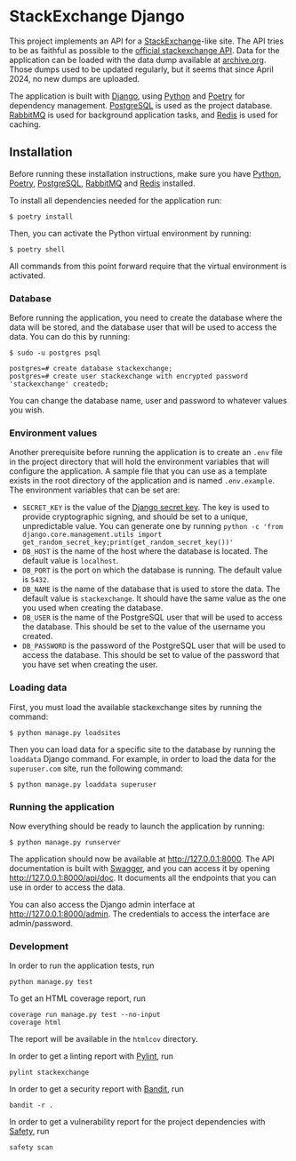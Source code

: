 # StackExchange Django

This project implements an API for a [StackExchange](https://stackexchange.com/)-like site. The API tries to be as
faithful as possible to the [official stackexchange API](https://api.stackexchange.com/docs). Data for the application
can be loaded with the data dump available at [archive.org](https://archive.org/details/stackexchange). Those dumps
used to be updated regularly, but it seems that since April 2024, no new dumps are uploaded.

The application is built with [Django](https://www.djangoproject.com/), using [Python](https://www.python.org) and
[Poetry](https://python-poetry.org/) for dependency management. [PostgreSQL](https://www.postgresql.org/) is used as the
project database. [RabbitMQ](https://www.rabbitmq.com/) is used for background application tasks, and
[Redis](https://redis.io/) is used for caching.

## Installation

Before running these installation instructions, make sure you have [Python](https://www.python.org/downloads/),
[Poetry](https://python-poetry.org/docs/#installation), [PostgreSQL](https://www.postgresql.org/download/),
[RabbitMQ](https://www.rabbitmq.com/) and [Redis](https://redis.io/) installed.

To install all dependencies needed for the application run:

```
$ poetry install
```

Then, you can activate the Python virtual environment by running:

```
$ poetry shell
```

All commands from this point forward require that the virtual environment is activated.

### Database

Before running the application, you need to create the database where the data will be stored, and the database user
that will be used to access the data. You can do this by running:

```
$ sudo -u postgres psql

postgres=# create database stackexchange;
postgres=# create user stackexchange with encrypted password 'stackexchange' createdb;
```

You can change the database name, user and password to whatever values you wish.

### Environment values

Another prerequisite before running the application is to create an `.env` file in the project directory that will hold
the environment variables that will configure the application. A sample file that you can use as a template exists in
the root directory of the application and is named `.env.example`. The environment variables that can be set are:

* `SECRET_KEY` is the value of the [Django secret key](https://docs.djangoproject.com/en/5.1/ref/settings/#std-setting-SECRET_KEY).
  The key is used to provide cryptographic signing, and should be set to a unique, unpredictable value. You can generate
  one by running `python -c 'from django.core.management.utils import get_random_secret_key;print(get_random_secret_key())'`
* `DB_HOST` is the name of the host where the database is located. The default value is `localhost`.
* `DB_PORT` is the port on which the database is running. The default value is `5432`.
* `DB_NAME` is the name of the database that is used to store the data. The default value is `stackexchange`. It should
  have the same value as the one you used when creating the database.
* `DB_USER` is the name of the PostgreSQL user that will be used to access the database. This should be set to the value
  of the username you created.
* `DB_PASSWORD` is the password of the PostgreSQL user that will be used to access the database.  This should be set to
  value of the password that you have set when creating the user.

### Loading data

First, you must load the available stackexchange sites by running the command:

```
$ python manage.py loadsites
```

Then you can load data for a specific site to the database by running the `loaddata` Django command. For example, in
order to load the data for the `superuser.com` site, run the following command:

```
$ python manage.py loaddata superuser
```

### Running the application

Now everything should be ready to launch the application by running:

```
$ python manage.py runserver
```

The application should now be available at http://127.0.0.1:8000. The API documentation is built with
[Swagger](https://swagger.io/), and you can access it by opening http://127.0.0.1:8000/api/doc. It documents all the
endpoints that you can use in order to access the data.

You can also access the Django admin interface at http://127.0.0.1:8000/admin. The credentials to access the interface
are admin/password.

### Development

In order to run the application tests, run

```shell
python manage.py test
```

To get an HTML coverage report, run

```shell
coverage run manage.py test --no-input
coverage html
```

The report will be available in the `htmlcov` directory.

In order to get a linting report with [Pylint](https://www.pylint.org/), run

```shell
pylint stackexchange
```

In order to get a security report with [Bandit](https://bandit.readthedocs.io), run

```shell
bandit -r .
```

In order to get a vulnerability report for the project dependencies with
[Safety](https://safetycli.com/product/safety-cli), run

```shell
safety scan
```